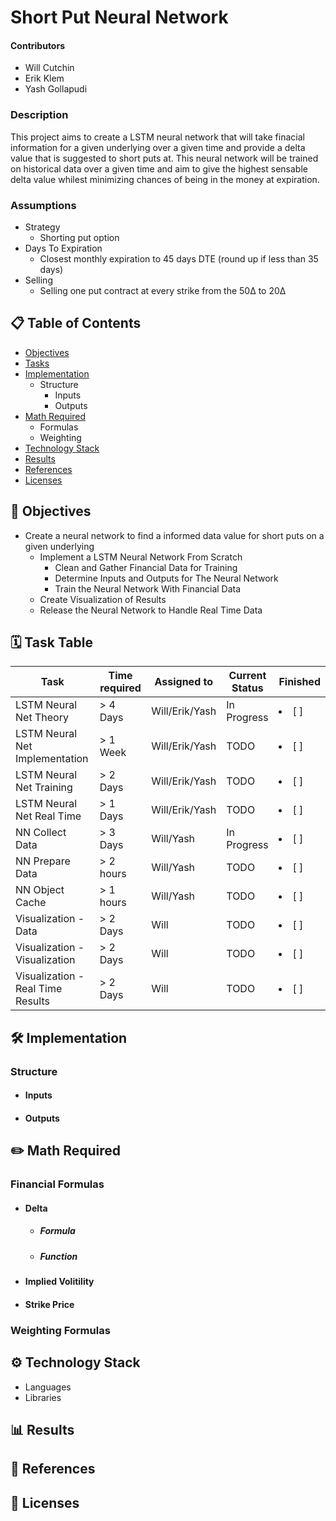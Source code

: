 # Short Put Neural Network #
#### Contributors
* Will Cutchin
* Erik Klem
* Yash Gollapudi

### Description
This project aims to create a LSTM neural network that will take finacial information for a given underlying over a given time and provide a delta value that is suggested to short puts at. This neural network will be trained on historical data over a given time and aim to give the highest sensable delta value whilest minimizing chances of being in the money at expiration.

### Assumptions
* Strategy
  * Shorting put option
* Days To Expiration 
  * Closest monthly expiration to 45 days DTE (round up if less than 35 days)
* Selling
  * Selling one put contract at every strike from the 50Δ to 20Δ

## 📋 Table of Contents
   * [Objectives](#-objectives)
   * [Tasks](#-task-table)
   * [Implementation](#-implementation)
     * Structure
       * Inputs
       * Outputs  
   * [Math Required](#-math-required)
     * Formulas
     * Weighting
   * [Technology Stack](#-technology-stack)
   * [Results](#-results)
   * [References](#-references)
   * [Licenses](#-licenses)

## 📌 Objectives
* Create a neural network to find a informed data value for short puts on a given underlying
  * Implement a LSTM Neural Network From Scratch
    * Clean and Gather Financial Data for Training
    * Determine Inputs and Outputs for The Neural Network
    * Train the Neural Network With Financial Data
  * Create Visualization of Results
  * Release the Neural Network to Handle Real Time Data


## 🗓 Task Table
| Task           | Time required | Assigned to   | Current Status | Finished | 
|----------------|---------------|---------------|----------------|-----------|
| LSTM Neural Net Theory| > 4 Days       | Will/Erik/Yash   | In Progress   |   <li> [ ] </li>  |
| LSTM Neural Net Implementation| > 1 Week        | Will/Erik/Yash   | TODO  | <li> [ ] </li>     |
| LSTM Neural Net Training| > 2 Days      | Will/Erik/Yash   | TODO   | <li> [ ] </li>  |
| LSTM Neural Net Real Time| > 1 Days      | Will/Erik/Yash   | TODO   | <li> [ ] </li>  |
| NN Collect Data   | > 3 Days      | Will/Yash   | In Progress    |    <li> [ ] </li>     |
| NN Prepare Data   | > 2 hours     | Will/Yash   |   TODO         |    <li> [ ] </li>     |
| NN Object Cache   | > 1 hours     | Will/Yash   |   TODO         |    <li> [ ] </li>     |
| Visualization - Data   |  > 2 Days    | Will   |   TODO      |    <li> [ ] </li> |
| Visualization - Visualization   | > 2 Days     | Will   |   TODO      |    <li> [ ] </li> |
| Visualization - Real Time Results   | > 2 Days     | Will   |   TODO      |    <li> [ ] </li> |


## 🛠 Implementation
### Structure
* #### Inputs
* #### Outputs

## ✏️ Math Required
### Financial Formulas  
* #### Delta
  * ##### Formula
  * ##### Function
* #### Implied Volitility
* #### Strike Price
### Weighting Formulas

## ⚙ Technology Stack
* Languages
* Libraries

## 📊 Results

## 🔗 References

## 📃 Licenses


